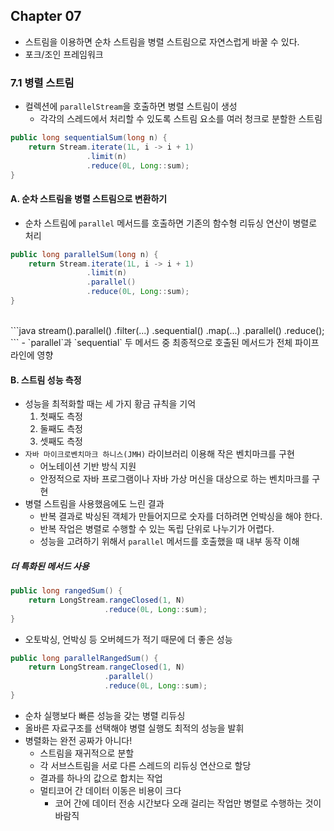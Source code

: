 ## Chapter 07

- 스트림을 이용하면 순차 스트림을 병렬 스트림으로 자연스럽게 바꿀 수 있다.
- 포크/조인 프레임워크

### 7.1 병렬 스트림
- 컬렉션에 `parallelStream`을 호출하면 병렬 스트림이 생성
    - 각각의 스레드에서 처리할 수 있도록 스트림 요소를 여러 청크로 분할한 스트림
```java
public long sequentialSum(long n) {
    return Stream.iterate(1L, i -> i + 1)
                 .limit(n)
                 .reduce(0L, Long::sum);
}
```

#### A. 순차 스트림을 병렬 스트림으로 변환하기
- 순차 스트림에 `parallel` 메서드를 호출하면 기존의 함수형 리듀싱 연산이 병렬로 처리
```java
public long parallelSum(long n) {
    return Stream.iterate(1L, i -> i + 1)
                 .limit(n)
                 .parallel()
                 .reduce(0L, Long::sum);
}
```
<br>
```java
stream().parallel()
        .filter(...)
        .sequential()
        .map(...)
        .parallel()
        .reduce();
```
- `parallel`과 `sequential` 두 메서드 중 최종적으로 호출된 메서드가 전체 파이프라인에 영향

#### B. 스트림 성능 측정
- 성능을 최적화할 때는 세 가지 황금 규칙을 기억
    1. 첫째도 측정
    2. 둘째도 측정
    3. 셋째도 측정
- `자바 마이크로벤치마크 하니스(JMH)` 라이브러리 이용해 작은 벤치마크를 구현
    - 어노테이션 기반 방식 지원
    - 안정적으로 자바 프로그램이나 자바 가상 머신을 대상으로 하는 벤치마크를 구현
- 병렬 스트림을 사용했음에도 느린 결과
    - 반복 결과로 박싱된 객체가 만들어지므로 숫자를 더하려면 언박싱을 해야 한다.
    - 반복 작업은 병렬로 수행할 수 있는 독립 단위로 나누기가 어렵다.
    - 성능을 고려하기 위해서 `parallel` 메서드를 호출했을 때 내부 동작 이해

##### 더 특화된 메서드 사용
```java
public long rangedSum() {
    return LongStream.rangeClosed(1, N)
                     .reduce(0L, Long::sum);
}
```
- 오토박싱, 언박싱 등 오버헤드가 적기 때문에 더 좋은 성능

```java
public long parallelRangedSum() {
    return LongStream.rangeClosed(1, N)
                     .parallel()
                     .reduce(0L, Long::sum);
}
```
- 순차 실행보다 빠른 성능을 갖는 병렬 리듀싱
- 올바른 자료구조를 선택해야 병렬 실행도 최적의 성능을 발휘
- 병렬화는 완전 공짜가 아니다!
    - 스트림을 재귀적으로 분할
    - 각 서브스트림을 서로 다른 스레드의 리듀싱 연산으로 할당
    - 결과를 하나의 값으로 합치는 작업
    - 멀티코어 간 데이터 이동은 비용이 크다
        - 코어 간에 데이터 전송 시간보다 오래 걸리는 작업만 병렬로 수행하는 것이 바람직